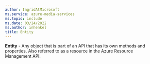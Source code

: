```yaml
---
author: IngridAtMicrosoft
ms.service: azure-media-services
ms.topic: include
ms.date: 03/24/2022
ms.author: inhenkel
title: Entity
---
```


**Entity** - Any object that is part of an API that has its own methods and properties. Also referred to as a resource in the Azure Resource Management API.
